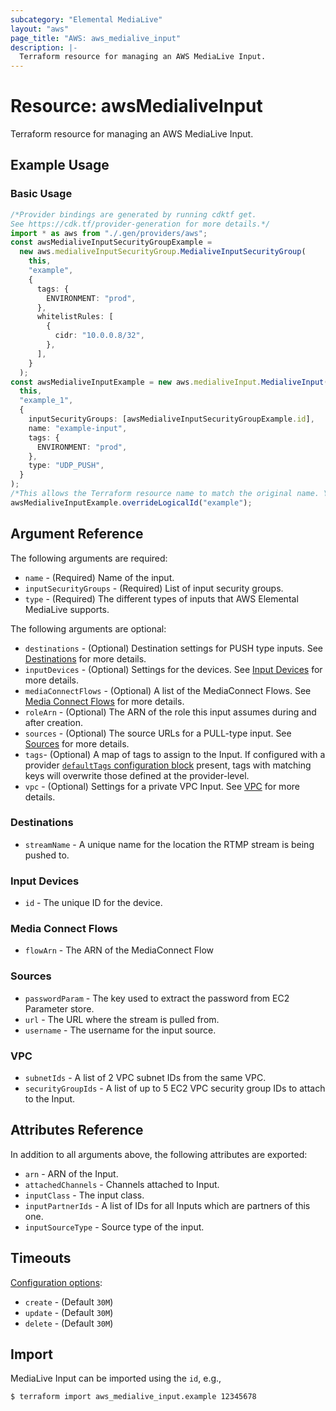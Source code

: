 ```yaml
---
subcategory: "Elemental MediaLive"
layout: "aws"
page_title: "AWS: aws_medialive_input"
description: |-
  Terraform resource for managing an AWS MediaLive Input.
---
```


# Resource: awsMedialiveInput

Terraform resource for managing an AWS MediaLive Input.

## Example Usage

### Basic Usage

```typescript
/*Provider bindings are generated by running cdktf get.
See https://cdk.tf/provider-generation for more details.*/
import * as aws from "./.gen/providers/aws";
const awsMedialiveInputSecurityGroupExample =
  new aws.medialiveInputSecurityGroup.MedialiveInputSecurityGroup(
    this,
    "example",
    {
      tags: {
        ENVIRONMENT: "prod",
      },
      whitelistRules: [
        {
          cidr: "10.0.0.8/32",
        },
      ],
    }
  );
const awsMedialiveInputExample = new aws.medialiveInput.MedialiveInput(
  this,
  "example_1",
  {
    inputSecurityGroups: [awsMedialiveInputSecurityGroupExample.id],
    name: "example-input",
    tags: {
      ENVIRONMENT: "prod",
    },
    type: "UDP_PUSH",
  }
);
/*This allows the Terraform resource name to match the original name. You can remove the call if you don't need them to match.*/
awsMedialiveInputExample.overrideLogicalId("example");

```

## Argument Reference

The following arguments are required:

* `name` - (Required) Name of the input.
* `inputSecurityGroups` - (Required) List of input security groups.
* `type` - (Required) The different types of inputs that AWS Elemental MediaLive supports.

The following arguments are optional:

* `destinations` - (Optional) Destination settings for PUSH type inputs. See [Destinations](#destinations) for more details.
* `inputDevices` - (Optional) Settings for the devices. See [Input Devices](#input-devices) for more details.
* `mediaConnectFlows` - (Optional) A list of the MediaConnect Flows. See [Media Connect Flows](#media-connect-flows) for more details.
* `roleArn` - (Optional) The ARN of the role this input assumes during and after creation.
* `sources` - (Optional) The source URLs for a PULL-type input. See [Sources](#sources) for more details.
* `tags`- (Optional) A map of tags to assign to the Input. If configured with a provider [`defaultTags` configuration block](/docs/providers/aws/index.html#default_tags-configuration-block) present, tags with matching keys will overwrite those defined at the provider-level.
* `vpc` - (Optional) Settings for a private VPC Input. See [VPC](#vpc) for more details.

### Destinations

* `streamName` - A unique name for the location the RTMP stream is being pushed to.

### Input Devices

* `id` - The unique ID for the device.

### Media Connect Flows

* `flowArn` - The ARN of the MediaConnect Flow

### Sources

* `passwordParam` - The key used to extract the password from EC2 Parameter store.
* `url` - The URL where the stream is pulled from.
* `username` - The username for the input source.

### VPC

* `subnetIds` - A list of 2 VPC subnet IDs from the same VPC.
* `securityGroupIds` - A list of up to 5 EC2 VPC security group IDs to attach to the Input.

## Attributes Reference

In addition to all arguments above, the following attributes are exported:

* `arn` - ARN of the Input.
* `attachedChannels` - Channels attached to Input.
* `inputClass` - The input class.
* `inputPartnerIds` - A list of IDs for all Inputs which are partners of this one.
* `inputSourceType` - Source type of the input.

## Timeouts

[Configuration options](https://developer.hashicorp.com/terraform/language/resources/syntax#operation-timeouts):

* `create` - (Default `30M`)
* `update` - (Default `30M`)
* `delete` - (Default `30M`)

## Import

MediaLive Input can be imported using the `id`, e.g.,

```console
$ terraform import aws_medialive_input.example 12345678
```
